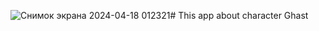 ![Снимок экрана 2024-04-18 012321](https://github.com/JuzyKim/-flutter_hw3/assets/144226513/b1af1f78-909b-487f-88b7-e1f95f5088e5)# This app about character Ghast

